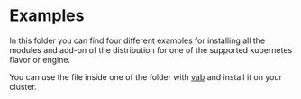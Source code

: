 # Examples

In this folder you can find four different examples for installing all the modules and add-on of the distribution
for one of the supported kubernetes flavor or engine.

You can use the file inside one of the folder with [vab] and install it on your cluster.

[vab]: https://github.com/mia-platform/vab "cli for handling installation and upgrade of Mia-Platform distribution"
